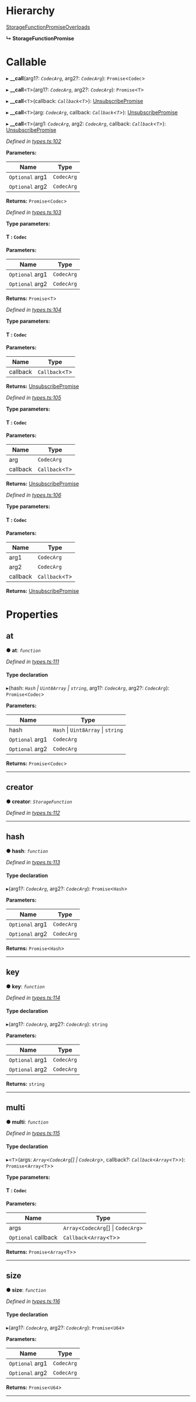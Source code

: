 

# Hierarchy

 [StorageFunctionPromiseOverloads](_types_.storagefunctionpromiseoverloads.md)

**↳ StorageFunctionPromise**

# Callable
▸ **__call**(arg1?: *`CodecArg`*, arg2?: *`CodecArg`*): `Promise`<`Codec`>

▸ **__call**<`T`>(arg1?: *`CodecArg`*, arg2?: *`CodecArg`*): `Promise`<`T`>

▸ **__call**<`T`>(callback: *`Callback`<`T`>*): [UnsubscribePromise](../modules/_types_.md#unsubscribepromise)

▸ **__call**<`T`>(arg: *`CodecArg`*, callback: *`Callback`<`T`>*): [UnsubscribePromise](../modules/_types_.md#unsubscribepromise)

▸ **__call**<`T`>(arg1: *`CodecArg`*, arg2: *`CodecArg`*, callback: *`Callback`<`T`>*): [UnsubscribePromise](../modules/_types_.md#unsubscribepromise)

*Defined in [types.ts:102](https://github.com/polkadot-js/api/blob/6f3c8f7/packages/api/src/types.ts#L102)*

**Parameters:**

| Name | Type |
| ------ | ------ |
| `Optional` arg1 | `CodecArg` |
| `Optional` arg2 | `CodecArg` |

**Returns:** `Promise`<`Codec`>

*Defined in [types.ts:103](https://github.com/polkadot-js/api/blob/6f3c8f7/packages/api/src/types.ts#L103)*

**Type parameters:**

#### T :  `Codec`
**Parameters:**

| Name | Type |
| ------ | ------ |
| `Optional` arg1 | `CodecArg` |
| `Optional` arg2 | `CodecArg` |

**Returns:** `Promise`<`T`>

*Defined in [types.ts:104](https://github.com/polkadot-js/api/blob/6f3c8f7/packages/api/src/types.ts#L104)*

**Type parameters:**

#### T :  `Codec`
**Parameters:**

| Name | Type |
| ------ | ------ |
| callback | `Callback`<`T`> |

**Returns:** [UnsubscribePromise](../modules/_types_.md#unsubscribepromise)

*Defined in [types.ts:105](https://github.com/polkadot-js/api/blob/6f3c8f7/packages/api/src/types.ts#L105)*

**Type parameters:**

#### T :  `Codec`
**Parameters:**

| Name | Type |
| ------ | ------ |
| arg | `CodecArg` |
| callback | `Callback`<`T`> |

**Returns:** [UnsubscribePromise](../modules/_types_.md#unsubscribepromise)

*Defined in [types.ts:106](https://github.com/polkadot-js/api/blob/6f3c8f7/packages/api/src/types.ts#L106)*

**Type parameters:**

#### T :  `Codec`
**Parameters:**

| Name | Type |
| ------ | ------ |
| arg1 | `CodecArg` |
| arg2 | `CodecArg` |
| callback | `Callback`<`T`> |

**Returns:** [UnsubscribePromise](../modules/_types_.md#unsubscribepromise)

# Properties

<a id="at"></a>

##  at

**● at**: *`function`*

*Defined in [types.ts:111](https://github.com/polkadot-js/api/blob/6f3c8f7/packages/api/src/types.ts#L111)*

#### Type declaration
▸(hash: *`Hash` \| `Uint8Array` \| `string`*, arg1?: *`CodecArg`*, arg2?: *`CodecArg`*): `Promise`<`Codec`>

**Parameters:**

| Name | Type |
| ------ | ------ |
| hash | `Hash` \| `Uint8Array` \| `string` |
| `Optional` arg1 | `CodecArg` |
| `Optional` arg2 | `CodecArg` |

**Returns:** `Promise`<`Codec`>

___
<a id="creator"></a>

##  creator

**● creator**: *`StorageFunction`*

*Defined in [types.ts:112](https://github.com/polkadot-js/api/blob/6f3c8f7/packages/api/src/types.ts#L112)*

___
<a id="hash"></a>

##  hash

**● hash**: *`function`*

*Defined in [types.ts:113](https://github.com/polkadot-js/api/blob/6f3c8f7/packages/api/src/types.ts#L113)*

#### Type declaration
▸(arg1?: *`CodecArg`*, arg2?: *`CodecArg`*): `Promise`<`Hash`>

**Parameters:**

| Name | Type |
| ------ | ------ |
| `Optional` arg1 | `CodecArg` |
| `Optional` arg2 | `CodecArg` |

**Returns:** `Promise`<`Hash`>

___
<a id="key"></a>

##  key

**● key**: *`function`*

*Defined in [types.ts:114](https://github.com/polkadot-js/api/blob/6f3c8f7/packages/api/src/types.ts#L114)*

#### Type declaration
▸(arg1?: *`CodecArg`*, arg2?: *`CodecArg`*): `string`

**Parameters:**

| Name | Type |
| ------ | ------ |
| `Optional` arg1 | `CodecArg` |
| `Optional` arg2 | `CodecArg` |

**Returns:** `string`

___
<a id="multi"></a>

##  multi

**● multi**: *`function`*

*Defined in [types.ts:115](https://github.com/polkadot-js/api/blob/6f3c8f7/packages/api/src/types.ts#L115)*

#### Type declaration
▸<`T`>(args: *`Array`<`CodecArg`[] \| `CodecArg`>*, callback?: *`Callback`<`Array`<`T`>>*): `Promise`<`Array`<`T`>>

**Type parameters:**

#### T :  `Codec`
**Parameters:**

| Name | Type |
| ------ | ------ |
| args | `Array`<`CodecArg`[] \| `CodecArg`> |
| `Optional` callback | `Callback`<`Array`<`T`>> |

**Returns:** `Promise`<`Array`<`T`>>

___
<a id="size"></a>

##  size

**● size**: *`function`*

*Defined in [types.ts:116](https://github.com/polkadot-js/api/blob/6f3c8f7/packages/api/src/types.ts#L116)*

#### Type declaration
▸(arg1?: *`CodecArg`*, arg2?: *`CodecArg`*): `Promise`<`U64`>

**Parameters:**

| Name | Type |
| ------ | ------ |
| `Optional` arg1 | `CodecArg` |
| `Optional` arg2 | `CodecArg` |

**Returns:** `Promise`<`U64`>

___

